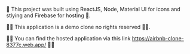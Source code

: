 🚀 This project was built using ReactJS, Node, Material UI for icons and stlying and Firebase for hosting 🚀. 

🎉🎉 This application is a demo clone no rights reserved 🎉🎉.

🎁🎁 You can find the hosted application via this link https://airbnb-clone-8377c.web.app/ 🎁🎁
